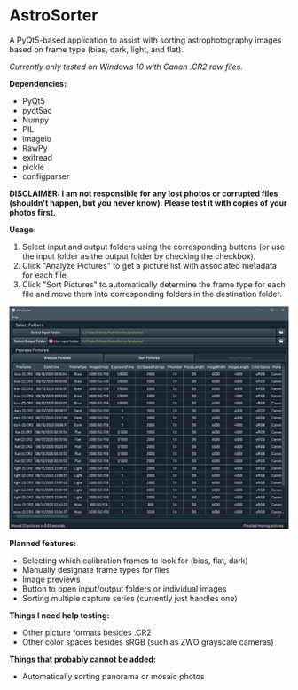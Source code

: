 # AstroSorter
A PyQt5-based application to assist with sorting astrophotography images based on frame type (bias, dark, light, and flat).

*Currently only tested on Windows 10 with Canon .CR2 raw files.*

**Dependencies:**

* PyQt5
* pyqt5ac
* Numpy
* PIL
* imageio
* RawPy
* exifread
* pickle
* configparser

**DISCLAIMER: I am not responsible for any lost photos or corrupted files (shouldn't happen, but you never know). Please test it with copies of your photos first.**

**Usage:**  
1. Select input and output folders using the corresponding buttons (or use the input folder as the output folder by checking the checkbox).
2. Click "Analyze Pictures" to get a picture list with associated metadata for each file.
3. Click "Sort Pictures" to automatically determine the frame type for each file and move them into corresponding folders in the destination folder.
    
![Screenshot of program](pictures/demo.png)

**Planned features:** 
* Selecting which calibration frames to look for (bias, flat, dark)
* Manually designate frame types for files
* Image previews
* Button to open input/output folders or individual images
* Sorting multiple capture series (currently just handles one)

**Things I need help testing:**
* Other picture formats besides .CR2
* Other color spaces besides sRGB (such as ZWO grayscale cameras)

**Things that probably cannot be added:**
* Automatically sorting panorama or mosaic photos



